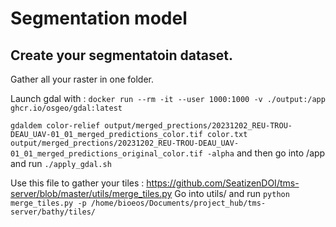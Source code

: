 # Segmentation model

## Create your segmentatoin dataset.

Gather all your raster in one folder.

Launch gdal with : `docker run --rm -it --user 1000:1000 -v ./output:/app ghcr.io/osgeo/gdal:latest`

`gdaldem color-relief output/merged_prections/20231202_REU-TROU-DEAU_UAV-01_01_merged_predictions_color.tif color.txt output/merged_prections/20231202_REU-TROU-DEAU_UAV-01_01_merged_predictions_original_color.tif -alpha`
and then go into /app and run `./apply_gdal.sh`


Use this file to gather your tiles : https://github.com/SeatizenDOI/tms-server/blob/master/utils/merge_tiles.py
Go into utils/ and run `python merge_tiles.py -p /home/bioeos/Documents/project_hub/tms-server/bathy/tiles/`
